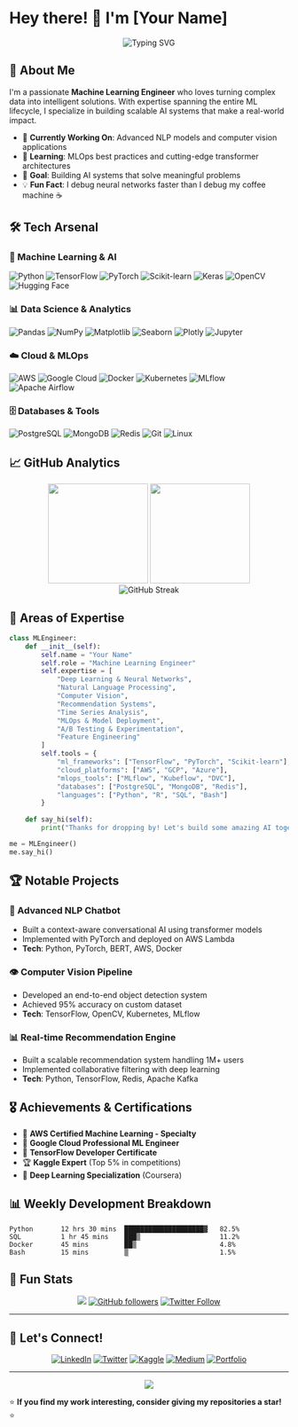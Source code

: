 # Hey there! 👋 I'm [Your Name]

<div align="center">
  <img src="https://readme-typing-svg.herokuapp.com?font=Fira+Code&pause=1000&color=36BCF7&center=true&vCenter=true&width=435&lines=Machine+Learning+Engineer;AI+Solutions+Architect;Deep+Learning+Enthusiast;MLOps+Expert;Data+Science+Innovator" alt="Typing SVG" />
</div>

## 🚀 About Me

I'm a passionate **Machine Learning Engineer** who loves turning complex data into intelligent solutions. With expertise spanning the entire ML lifecycle, I specialize in building scalable AI systems that make a real-world impact.

- 🔬 **Currently Working On**: Advanced NLP models and computer vision applications
- 🌱 **Learning**: MLOps best practices and cutting-edge transformer architectures
- 🎯 **Goal**: Building AI systems that solve meaningful problems
- 💡 **Fun Fact**: I debug neural networks faster than I debug my coffee machine ☕

## 🛠️ Tech Arsenal

### 🧠 Machine Learning & AI
![Python](https://img.shields.io/badge/-Python-3776AB?style=flat-square&logo=python&logoColor=white)
![TensorFlow](https://img.shields.io/badge/-TensorFlow-FF6F00?style=flat-square&logo=tensorflow&logoColor=white)
![PyTorch](https://img.shields.io/badge/-PyTorch-EE4C2C?style=flat-square&logo=pytorch&logoColor=white)
![Scikit-learn](https://img.shields.io/badge/-Scikit--learn-F7931E?style=flat-square&logo=scikit-learn&logoColor=white)
![Keras](https://img.shields.io/badge/-Keras-D00000?style=flat-square&logo=keras&logoColor=white)
![OpenCV](https://img.shields.io/badge/-OpenCV-5C3EE8?style=flat-square&logo=opencv&logoColor=white)
![Hugging Face](https://img.shields.io/badge/-Hugging%20Face-FFD21E?style=flat-square&logo=huggingface&logoColor=black)

### 📊 Data Science & Analytics
![Pandas](https://img.shields.io/badge/-Pandas-150458?style=flat-square&logo=pandas&logoColor=white)
![NumPy](https://img.shields.io/badge/-NumPy-013243?style=flat-square&logo=numpy&logoColor=white)
![Matplotlib](https://img.shields.io/badge/-Matplotlib-11557C?style=flat-square&logo=matplotlib&logoColor=white)
![Seaborn](https://img.shields.io/badge/-Seaborn-3F4F75?style=flat-square&logo=seaborn&logoColor=white)
![Plotly](https://img.shields.io/badge/-Plotly-3F4F75?style=flat-square&logo=plotly&logoColor=white)
![Jupyter](https://img.shields.io/badge/-Jupyter-F37626?style=flat-square&logo=jupyter&logoColor=white)

### ☁️ Cloud & MLOps
![AWS](https://img.shields.io/badge/-AWS-232F3E?style=flat-square&logo=amazon-aws&logoColor=white)
![Google Cloud](https://img.shields.io/badge/-Google%20Cloud-4285F4?style=flat-square&logo=google-cloud&logoColor=white)
![Docker](https://img.shields.io/badge/-Docker-2496ED?style=flat-square&logo=docker&logoColor=white)
![Kubernetes](https://img.shields.io/badge/-Kubernetes-326CE5?style=flat-square&logo=kubernetes&logoColor=white)
![MLflow](https://img.shields.io/badge/-MLflow-0194E2?style=flat-square&logo=mlflow&logoColor=white)
![Apache Airflow](https://img.shields.io/badge/-Apache%20Airflow-017CEE?style=flat-square&logo=apache-airflow&logoColor=white)

### 🗄️ Databases & Tools
![PostgreSQL](https://img.shields.io/badge/-PostgreSQL-336791?style=flat-square&logo=postgresql&logoColor=white)
![MongoDB](https://img.shields.io/badge/-MongoDB-47A248?style=flat-square&logo=mongodb&logoColor=white)
![Redis](https://img.shields.io/badge/-Redis-DC382D?style=flat-square&logo=redis&logoColor=white)
![Git](https://img.shields.io/badge/-Git-F05032?style=flat-square&logo=git&logoColor=white)
![Linux](https://img.shields.io/badge/-Linux-FCC624?style=flat-square&logo=linux&logoColor=black)

## 📈 GitHub Analytics

<div align="center">
  <img height="180em" src="https://github-readme-stats.vercel.app/api?username=yourusername&show_icons=true&theme=radical&include_all_commits=true&count_private=true"/>
  <img height="180em" src="https://github-readme-stats.vercel.app/api/top-langs/?username=yourusername&layout=compact&langs_count=8&theme=radical"/>
</div>

<div align="center">
  <img src="https://github-readme-streak-stats.herokuapp.com/?user=yourusername&theme=radical" alt="GitHub Streak"/>
</div>

## 🎯 Areas of Expertise

```python
class MLEngineer:
    def __init__(self):
        self.name = "Your Name"
        self.role = "Machine Learning Engineer"
        self.expertise = [
            "Deep Learning & Neural Networks",
            "Natural Language Processing",
            "Computer Vision",
            "Recommendation Systems",
            "Time Series Analysis",
            "MLOps & Model Deployment",
            "A/B Testing & Experimentation",
            "Feature Engineering"
        ]
        self.tools = {
            "ml_frameworks": ["TensorFlow", "PyTorch", "Scikit-learn"],
            "cloud_platforms": ["AWS", "GCP", "Azure"],
            "mlops_tools": ["MLflow", "Kubeflow", "DVC"],
            "databases": ["PostgreSQL", "MongoDB", "Redis"],
            "languages": ["Python", "R", "SQL", "Bash"]
        }
    
    def say_hi(self):
        print("Thanks for dropping by! Let's build some amazing AI together! 🚀")

me = MLEngineer()
me.say_hi()
```

## 🏆 Notable Projects

### 🤖 Advanced NLP Chatbot
- Built a context-aware conversational AI using transformer models
- Implemented with PyTorch and deployed on AWS Lambda
- **Tech**: Python, PyTorch, BERT, AWS, Docker

### 👁️ Computer Vision Pipeline
- Developed an end-to-end object detection system
- Achieved 95% accuracy on custom dataset
- **Tech**: TensorFlow, OpenCV, Kubernetes, MLflow

### 📊 Real-time Recommendation Engine
- Built a scalable recommendation system handling 1M+ users
- Implemented collaborative filtering with deep learning
- **Tech**: Python, TensorFlow, Redis, Apache Kafka

## 🎖️ Achievements & Certifications

- 🥇 **AWS Certified Machine Learning - Specialty**
- 🥈 **Google Cloud Professional ML Engineer**
- 🥉 **TensorFlow Developer Certificate**
- 🏆 **Kaggle Expert** (Top 5% in competitions)
- 📜 **Deep Learning Specialization** (Coursera)

## 📊 Weekly Development Breakdown

```text
Python       12 hrs 30 mins  ████████████████████▓   82.5%
SQL          1 hr 45 mins    ███▒                    11.2%
Docker       45 mins         ██▒                     4.8%
Bash         15 mins         ▒                       1.5%
```

## 🌟 Fun Stats

<div align="center">
  
![](https://komarev.com/ghpvc/?username=yourusername&color=brightgreen&style=flat-square)
[![GitHub followers](https://img.shields.io/github/followers/yourusername?label=Follow&style=social)](https://github.com/yourusername)
[![Twitter Follow](https://img.shields.io/twitter/follow/yourusername?style=social)](https://twitter.com/yourusername)

</div>

---

## 🤝 Let's Connect!

<div align="center">
  
[![LinkedIn](https://img.shields.io/badge/-LinkedIn-0077B5?style=for-the-badge&logo=linkedin&logoColor=white)](https://linkedin.com/in/yourusername)
[![Twitter](https://img.shields.io/badge/-Twitter-1DA1F2?style=for-the-badge&logo=twitter&logoColor=white)](https://twitter.com/yourusername)
[![Kaggle](https://img.shields.io/badge/-Kaggle-20BEFF?style=for-the-badge&logo=kaggle&logoColor=white)](https://kaggle.com/yourusername)
[![Medium](https://img.shields.io/badge/-Medium-12100E?style=for-the-badge&logo=medium&logoColor=white)](https://medium.com/@yourusername)
[![Portfolio](https://img.shields.io/badge/-Portfolio-FF5722?style=for-the-badge&logo=google-chrome&logoColor=white)](https://yourportfolio.com)

</div>

---

<div align="center">
  <img src="https://capsule-render.vercel.app/api?type=waving&color=gradient&height=100&section=footer"/>
</div>

⭐️ **If you find my work interesting, consider giving my repositories a star!** ⭐️
